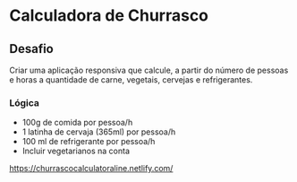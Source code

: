# Calculadora de Churrasco

## Desafio
Criar uma aplicação responsiva que calcule, a partir do número de pessoas e horas a quantidade de carne, vegetais, cervejas e refrigerantes.

### Lógica
- 100g de comida por pessoa/h
- 1 latinha de cervaja (365ml) por pessoa/h
- 100 ml de refrigerante por pessoa/h
- Incluir vegetarianos na conta

https://churrascocalculatoraline.netlify.com/
